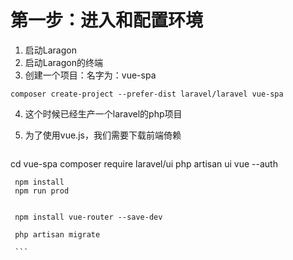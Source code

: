 # 第一步：进入和配置环境

  1. 启动Laragon
  2. 启动Laragon的终端
  3. 创建一个项目：名字为：vue-spa

    composer create-project --prefer-dist laravel/laravel vue-spa
  4. 这个时候已经生产一个laravel的php项目

     

  5. 为了使用vue.js，我们需要下载前端倚赖

     ``` 
cd vue-spa
     composer require laravel/ui 
php artisan ui vue --auth
     
     npm install
     npm run prod
     

     npm install vue-router --save-dev

     php artisan migrate
     
     ```
     
     

